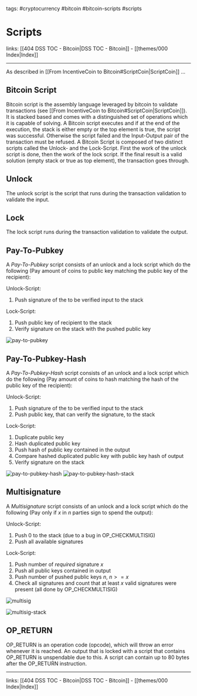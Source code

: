 tags: #cryptocurrency #bitcoin #bitcoin-scripts #scripts
# Scripts

links: [[404 DSS TOC - Bitcoin|DSS TOC - Bitcoin]] - [[themes/000 Index|Index]]

---

As described in [[From IncentiveCoin to Bitcoin#ScriptCoin|ScriptCoin]] ...

## Bitcoin Script

Bitcoin script is the assembly language leveraged by bitcoin to validate transactions (see [[From IncentiveCoin to Bitcoin#ScriptCoin|ScriptCoin]]). It is stacked based and comes with a distinguished set of operations which it is capable of solving. A Bitcoin script executes and if at the end of the execution, the stack is either empty or the top element is true, the script was successful. Otherwise the script failed and the Input-Output pair of the transaction must be refused. A Bitcoin Script is composed of two distinct scripts called the Unlock- and the Lock-Script. First the work of the unlock script is done, then the work of the lock script. If the final result is a valid solution (empty stack or true as top element), the transaction goes through.

## Unlock

The unlock script is the script that runs during the transaction validation to validate the input.

## Lock

The lock script runs during the transaction validation to validate the output.

## Pay-To-Pubkey

A *Pay-To-Pubkey* script consists of an unlock and a lock script which do the following (Pay amount of coins to public key matching the public key of the recipient):

Unlock-Script:

1. Push signature of the to be verified input to the stack

Lock-Script:

1. Push public key of recipient to the stack
2. Verify signature on the stack with the pushed public key

![pay-to-pubkey](pay_to_pubkey.png)

## Pay-To-Pubkey-Hash

A *Pay-To-Pubkey-Hash* script consists of an unlock and a lock script which do the following (Pay amount of coins to hash matching the hash of the public key of the recipient):

Unlock-Script:

1. Push signature of the to be verified input to the stack
2. Push public key, that can verify the signature, to the stack

Lock-Script:

1. Duplicate public key
2. Hash duplicated public key
3. Push hash of public key contained in the output
4. Compare hashed duplicated public key with public key hash of output
5. Verify signature on the stack

![pay-to-pubkey-hash](pay_to_pubkey_hash.png)
![pay-to-pubkey-hash-stack](pay_to_pubkey_hash_stack.png)

## Multisignature

A *Multisignature* script consists of an unlock and a lock script which do the following (Pay only if $x$ in $n$ parties sign to spend the output):

Unlock-Script:

1. Push 0 to the stack (due to a bug in OP_CHECKMULTISIG)
2. Push all available signatures

Lock-Script:

1. Push number of *required* signature $x$
2. Push all public keys contained in output
3. Push number of pushed public keys $n$, $n >= x$
4. Check all signatures and count that at least $x$ valid signatures were present (all done by OP_CHECKMULTISIG)

![multisig](multisig.png)

![multisig-stack](multisig_stack.png)

## OP_RETURN

OP_RETURN is an operation code (opcode), which will throw an error whenever it is reached. An output that is locked with a script that contains OP_RETURN is unspendable due to this. A script can contain up to 80 bytes after the OP_RETURN instruction.

---
links: [[404 DSS TOC - Bitcoin|DSS TOC - Bitcoin]] - [[themes/000 Index|Index]]